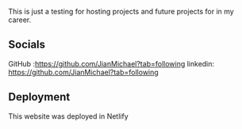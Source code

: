 This is just a testing for hosting projects and future projects for in my career.

## Socials
GitHub :https://github.com/JianMichael?tab=following
linkedin: https://github.com/JianMichael?tab=following



## Deployment
This website was deployed in Netlify